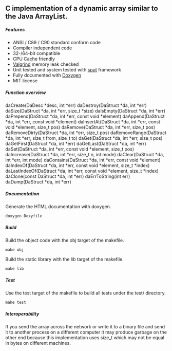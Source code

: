 ## C implementation of a dynamic array similar to the Java ArrayList.

##### Features
* ANSI / C89 / C90 standard conform code
* Compiler independent code
* 32-/64-bit compatible
* CPU Cache friendly
* [Valgrind](http://www.valgrind.org) memory leak checked
* Unit tested and system tested with [sput](http://www.lingua-systems.com/unit-testing/) framework
* Fully documented with [Doxygen](http://www.doxygen.org)
* MIT license

##### Function overview

daCreate(DaDesc *desc, int *err)
daDestroy(DaStruct *da, int *err)
daSize(DaStruct *da, int *err, size_t *size)
daIsEmpty(DaStruct *da, int *err)
daPrepend(DaStruct *da, int *err, const void *element)
daAppend(DaStruct *da, int *err, const void *element)
daInsertAt(DaStruct *da, int *err, const void *element, size_t pos)
daRemove(DaStruct *da, int *err, size_t pos)
daRemoveDirty(DaStruct *da, int *err, size_t pos)
daRemoveRange(DaStruct *da, int *err, size_t from, size_t to)
daGet(DaStruct *da, int *err, size_t pos)
daGetFirst(DaStruct *da, int *err)
daGetLast(DaStruct *da, int *err)
daSet(DaStruct *da, int *err, const void *element, size_t pos)
daIncrease(DaStruct *da, int *err, size_t n, int mode)
daClear(DaStruct *da, int *err, int mode)
daContains(DaStruct *da, int *err, const void *element)
daIndexOf(DaStruct *da, int *err, const void *element, size_t *index)
daLastIndexOf(DaStruct *da, int *err, const void *element, size_t *index)
daClone(const DaStruct *da, int *err)
daErrToString(int err)
daDump(DaStruct *da, int *err)

##### Documentation
Generate the HTML documentation with doxygen.
```
doxygen Doxyfile
```

##### Build
Build the object code with the obj target of the makefile.
```
make obj
```

Build the static library with the lib target of the makefile.
```
make lib
```
##### Test
Use the test target of the makefile to build all tests under the test/ directory.
```
make test
```
##### Interoperability
If you send the array across the network or write it to a binary file and send it to another process on a different computer it may produce garbage on the other end because this implementation uses size_t which may not be equal in bytes on different machines.

